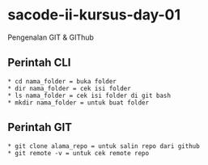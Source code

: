 # sacode-ii-kursus-day-01
Pengenalan GIT &amp; GIThub

## Perintah CLI
	* cd nama_folder = buka folder
	* dir nama_folder = cek isi folder
	* ls nama_folder = cek isi folder di git bash
	* mkdir nama_folder = untuk buat folder

## Perintah GIT
	* git clone alama_repo = untuk salin repo dari github
	* git remote -v = untuk cek remote repo